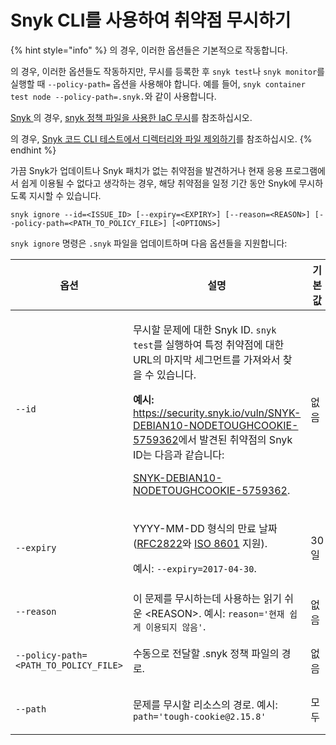 # Snyk CLI를 사용하여 취약점 무시하기

{% hint style="info" %}
[](../../scan-with-snyk/snyk-open-source/)의 경우, 이러한 옵션들은 기본적으로 작동합니다.

[](../../scan-with-snyk/snyk-container/)의 경우, 이러한 옵션들도 작동하지만, 무시를 등록한 후 `snyk test`나 `snyk monitor`를 실행할 때 `--policy-path=` 옵션을 사용해야 합니다. 예를 들어, `snyk container test node --policy-path=.snyk.`와 같이 사용합니다.

[Snyk ](../../scan-with-snyk/snyk-iac/scan-your-iac-source-code/)의 경우, [snyk 정책 파일을 사용한 IaC 무시](snyk-cli-for-iac/iac-ignores-using-the-.snyk-policy-file.md)를 참조하십시오.

[](../../scan-with-snyk/snyk-code/)의 경우, [Snyk 코드 CLI 테스트에서 디렉터리와 파일 제외하기](snyk-cli-for-snyk-code/exclude-directories-and-files-from-snyk-code-cli-tests.md)를 참조하십시오.
{% endhint %}

가끔 Snyk가 업데이트나 Snyk 패치가 없는 취약점을 발견하거나 현재 응용 프로그램에서 쉽게 이용될 수 없다고 생각하는 경우, 해당 취약점을 일정 기간 동안 Snyk에 무시하도록 지시할 수 있습니다.

`snyk ignore --id=<ISSUE_ID> [--expiry=<EXPIRY>] [--reason=<REASON>] [--policy-path=<PATH_TO_POLICY_FILE>] [<OPTIONS>]`

`snyk ignore` 명령은 `.snyk` 파일을 업데이트하며 다음 옵션들을 지원합니다:

| **옵션**                         | **설명**                                                                                                                                                                                                                                                                                                                                                                                                                                                                                                                | **기본값** | **필수**      |
| ------------------------------- | ---------------------------------------------------------------------------------------------------------------------------------------------------------------------------------------------------------------------------------------------------------------------------------------------------------------------------------------------------------------------------------------------------------------------------------------------------------------------------------------------------------------------- | ----------- | ------------ |
| `--id`                          | <p>무시할 문제에 대한 Snyk ID. <code>snyk test</code>를 실행하여 특정 취약점에 대한 URL의 마지막 세그먼트를 가져와서 찾을 수 있습니다.</p><p><strong>예시:</strong> <a href="https://security.snyk.io/vuln/SNYK-DEBIAN10-NODETOUGHCOOKIE-5759362">https://security.snyk.io/vuln/SNYK-DEBIAN10-NODETOUGHCOOKIE-5759362</a>에서 발견된 취약점의 Snyk ID는 다음과 같습니다:</p><p><a href="https://security.snyk.io/vuln/SNYK-DEBIAN10-NODETOUGHCOOKIE-5759362">SNYK-DEBIAN10-NODETOUGHCOOKIE-5759362</a>.</p> | 없음        | 예           |
| `--expiry`                      | <p>YYYY-MM-DD 형식의 만료 날짜 (<a href="https://tools.ietf.org/html/rfc2822#page-14">RFC2822</a>와 <a href="https://www.iso.org/iso-8601-date-and-time-format.html">ISO 8601</a> 지원).</p><p>예시: <code>--expiry=2017-04-30</code>.</p>                                                                                                                                                                                                                                                                | 30 일      | 아니오         |
| `--reason`                      | 이 문제를 무시하는데 사용하는 읽기 쉬운 \<REASON>. 예시: `reason='현재 쉽게 이용되지 않음'`.                                                                                                                                                                                                                                                                                                                                                                                                                                | 없음       | 아니오         |
| `--policy-path=<PATH_TO_POLICY_FILE>` | 수동으로 전달할 .snyk 정책 파일의 경로.                                                                                                                                                                                                                                                                                                                                                                                                                                                                                | 없음        | 아니오         |
| `--path`                        | 문제를 무시할 리소스의 경로. 예시: `path='tough-cookie@2.15.8'`                                                                                                                                                                                                                                                                                                                                                                                                                                        | 모두          | 아니오         |